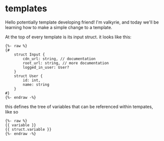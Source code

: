 # templates

Hello potentially template developing friend! I'm valkyrie, and today we'll be learning how to make a simple change to a template.

At the top of every template is its input struct. it looks like this:

```jinja2
{%- raw %}
{#
    struct Input {
        cdn_url: string, // documentation
        root_url: string, // more documentation
        logged_in_user: User?
    }
    struct User {
        id: int,
        name: string
    }
#}
{%- endraw -%}
```

this defines the tree of variables that can be referenced within tempates, like so

```jinja2
{%- raw %}
{{ variable }}
{{ struct.variable }}
{%- endraw -%}
```
